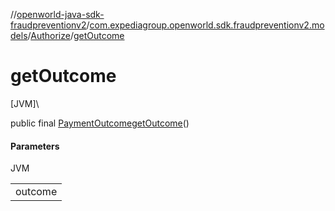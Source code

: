 //[openworld-java-sdk-fraudpreventionv2](../../../index.md)/[com.expediagroup.openworld.sdk.fraudpreventionv2.models](../index.md)/[Authorize](index.md)/[getOutcome](get-outcome.md)

# getOutcome

[JVM]\

public final [PaymentOutcome](../-payment-outcome/index.md)[getOutcome](get-outcome.md)()

#### Parameters

JVM

| |
|---|
| outcome |
